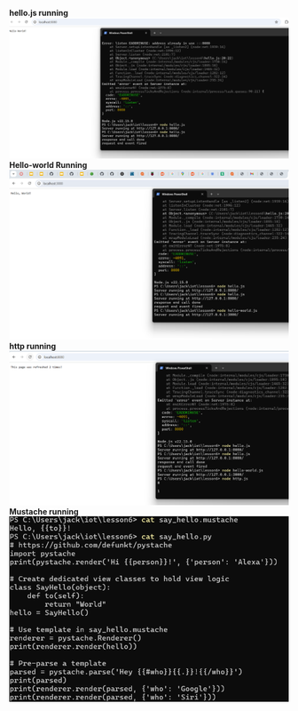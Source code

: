 **hello.js running**
<img src="lab_6.png" alt="lab_6" >
**Hello-world Running**
<img src="lab_6_hello-world.png" alt="lab_6_hello-world" >
**http running**
<img src="lab_6_http.png" alt="lab_6_http" >
**Mustache running**
<img src="lab_6_mustache.png" alt="lab_6_mustache" >
